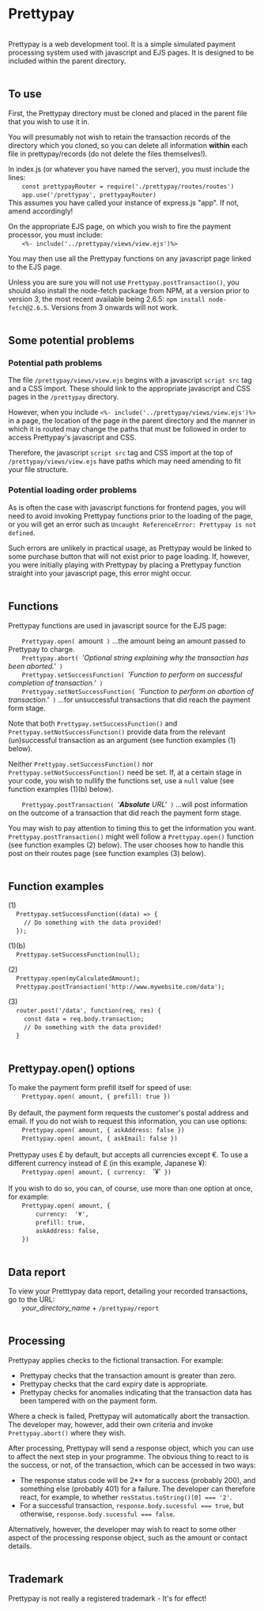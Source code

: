 # Prettypay
<br>
Prettypay is a web development tool. It is a simple simulated payment processing system used with javascript and EJS pages. It is designed to be included within the parent directory.
<br><br>

## To use
First, the Prettypay directory must be cloned and placed in the parent file that you wish to use it in.<br>

You will presumably not wish to retain the transaction records of the directory which you cloned, so you can delete all information **within** each file in prettypay/records (do not delete the files themselves!).<br>

In index.js (or whatever you have named the server), you must include the lines:<br>
&nbsp;&nbsp;&nbsp;&nbsp;&nbsp;&nbsp;&nbsp;`const prettypayRouter = require('./prettypay/routes/routes')`<br>
&nbsp;&nbsp;&nbsp;&nbsp;&nbsp;&nbsp;&nbsp;`app.use('/prettypay', prettypayRouter)`<br>
This assumes you have called your instance of express.js "app". If not, amend accordingly!

On the appropriate EJS page, on which you wish to fire the payment processor, you must include:<br>
&nbsp;&nbsp;&nbsp;&nbsp;&nbsp;&nbsp;&nbsp;`<%- include('../prettypay/views/view.ejs')%>`<br>

You may then use all the Prettypay functions on any javascript page linked to the EJS page.<br>

Unless you are sure you will not use `Prettypay.postTransaction()`, you should also install the node-fetch package from NPM, at a version prior to version 3, the most recent available being 2.6.5: `npm install node-fetch@2.6.5`. Versions from 3 onwards will not work.
<br><br>

## Some potential problems

### Potential path problems
The file `/prettypay/views/view.ejs` begins with a javascript `script src` tag and a CSS import. These should link to the appropriate javascript and CSS pages in the `/prettypay` directory. 

However, when you include `<%- include('../prettypay/views/view.ejs')%>` in a page, the location of the page in the parent directory and the manner in which it is routed may change the paths that must be followed in order to access Prettypay's javascript and CSS.

Therefore, the javascript `script src` tag and CSS import at the top of `/prettypay/views/view.ejs` have paths which may need amending to fit your file structure.

### Potential loading order problems
As is often the case with javascript functions for frontend pages, you will need to avoid invoking Prettypay functions prior to the loading of the page, or you will get an error such as `Uncaught ReferenceError: Prettypay is not defined`. 

Such errors are unlikely in practical usage, as Prettypay would be linked to some purchase button that will not exist prior to page loading. If, however, you were initially playing with Prettypay by placing a Prettypay function straight into your javascript page, this error might occur.
<br><br>

## Functions
Prettypay functions are used in javascript source for the EJS page:<br>

&nbsp;&nbsp;&nbsp;&nbsp;&nbsp;&nbsp;&nbsp;`Prettypay.open( `amount` )` ...the amount being an amount passed to Prettypay to charge.<br>
&nbsp;&nbsp;&nbsp;&nbsp;&nbsp;&nbsp;&nbsp;`Prettypay.abort( `*'Optional string explaining why the transaction has been aborted.'*` )`<br>
&nbsp;&nbsp;&nbsp;&nbsp;&nbsp;&nbsp;&nbsp;`Prettypay.setSuccessFunction( `*'Function to perform on successful completion of transaction.'*` )`<br>
&nbsp;&nbsp;&nbsp;&nbsp;&nbsp;&nbsp;&nbsp;`Prettypay.setNotSuccessFunction( `*'Function to perform on abortion of transaction.'*` )` ...for unsuccessful transactions that did reach the payment form stage.<br>

Note that both `Prettypay.setSuccessFunction()` and `Prettypay.setNotSuccessFunction()` provide data from the relevant (un)successful transaction as an argument (see function examples (1) below).<br>

Neither `Prettypay.setSuccessFunction()` nor `Prettypay.setNotSuccessFunction()` need be set. If, at a certain stage in your code, you wish to nullify the functions set, use a `null` value (see function examples (1)(b) below).<br>

&nbsp;&nbsp;&nbsp;&nbsp;&nbsp;&nbsp;&nbsp;`Prettypay.postTransaction( `*'**Absolute** URL'*` )` ...will post information on the outcome of a transaction that did reach the payment form stage.<br>

You may wish to pay attention to timing this to get the information you want. `Prettypay.postTransaction()` might well follow a  `Prettypay.open()` function (see function examples (2) below). The user chooses how to handle this post on their routes page (see function examples (3) below).<br>
<br>

## Function examples
(1)<br>
&nbsp;&nbsp;&nbsp;&nbsp;`Prettypay.setSuccessFunction((data) => {`<br>
&nbsp;&nbsp;&nbsp;&nbsp;&nbsp;&nbsp;&nbsp;&nbsp;`// Do something with the data provided!`<br>
&nbsp;&nbsp;&nbsp;&nbsp;`});`<br>

(1)(b)<br>
&nbsp;&nbsp;&nbsp;&nbsp;`Prettypay.setSuccessFunction(null);`<br>

(2)<br>
&nbsp;&nbsp;&nbsp;&nbsp;`Prettypay.open(myCalculatedAmount);`<br>
&nbsp;&nbsp;&nbsp;&nbsp;`Prettypay.postTransaction('http://www.mywebsite.com/data');`<br>

(3)<br>
&nbsp;&nbsp;&nbsp;&nbsp;`router.post('/data', function(req, res) {`<br>
&nbsp;&nbsp;&nbsp;&nbsp;&nbsp;&nbsp;&nbsp;&nbsp;`const data = req.body.transaction;`<br>
&nbsp;&nbsp;&nbsp;&nbsp;&nbsp;&nbsp;&nbsp;&nbsp;`// Do something with the data provided!`<br>
&nbsp;&nbsp;&nbsp;&nbsp;`}`<br>
<br>

## Prettypay.open() options
To make the payment form prefill itself for speed of use:<br>
&nbsp;&nbsp;&nbsp;&nbsp;&nbsp;&nbsp;&nbsp;`Prettypay.open( amount, { prefill: true })`<br>
<br>
By default, the payment form requests the customer's postal address and email. If you do not wish to request this information, you can use options:<br>
&nbsp;&nbsp;&nbsp;&nbsp;&nbsp;&nbsp;&nbsp;`Prettypay.open( amount, { askAddress: false })`<br>
&nbsp;&nbsp;&nbsp;&nbsp;&nbsp;&nbsp;&nbsp;`Prettypay.open( amount, { askEmail: false })`<br>
<br>
Prettypay uses £ by default, but accepts all currencies except €. To use a different currency instead of £ (in this example, Japanese ¥):<br>
&nbsp;&nbsp;&nbsp;&nbsp;&nbsp;&nbsp;&nbsp;`Prettypay.open( amount, { currency:  `'¥'` })`<br>
<br>
If you wish to do so, you can, of course, use more than one option at once, for example:<br>
&nbsp;&nbsp;&nbsp;&nbsp;&nbsp;&nbsp;&nbsp;`Prettypay.open( amount, {`<br>
&emsp;&emsp;&nbsp;&nbsp;&nbsp;&nbsp;&nbsp;&nbsp;&nbsp;`currency:  '¥',`<br>
&emsp;&emsp;&nbsp;&nbsp;&nbsp;&nbsp;&nbsp;&nbsp;&nbsp;`prefill: true,`<br>
&emsp;&emsp;&nbsp;&nbsp;&nbsp;&nbsp;&nbsp;&nbsp;&nbsp;`askAddress: false,`<br>
&nbsp;&nbsp;&nbsp;&nbsp;&nbsp;&nbsp;&nbsp;`})`<br>
<br>

## Data report
To view your Pretttypay data report, detailing your recorded transactions, go to the URL:<br>
&nbsp;&nbsp;&nbsp;&nbsp;&nbsp;&nbsp;&nbsp;*your_directory_name* + `/prettypay/report`<br>
<br>

## Processing
Prettypay applies checks to the fictional transaction. For example:
- Prettypay checks that the transaction amount is greater than zero.
- Prettypay checks that the card expiry date is appropriate.
- Prettypay checks for anomalies indicating that the transaction data has been tampered with on the payment form.

Where a check is failed, Prettypay will automatically abort the transaction. The developer may, however, add their own criteria and invoke `Prettypay.abort()` where they wish.

After processing, Prettypay will send a response object, which you can use to affect the next step in your programme. The obvious thing to react to is the success, or not, of the transaction, which can be accessed in two ways:
- The response status code will be 2** for a success (probably 200), and something else (probably 401) for a failure. The developer can therefore react, for example, to whether `resStatus.toString()[0] === '2'`.<br>
- For a successful transaction, `response.body.sucessful === true`, but otherwise, `response.body.sucessful === false`.<br>

Alternatively, however, the developer may wish to react to some other aspect of the processing response object, such as the amount or contact details.<br>
<br>

## Trademark
Prettypay is not really a registered trademark - It's for effect!<br>
<br>
